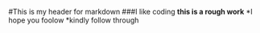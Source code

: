 #This is my header for markdown
###I like coding
**this is a rough work**
*I hope you foolow
*kindly follow through
